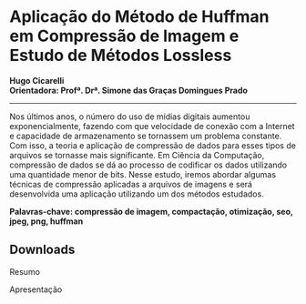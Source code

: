 # Aplicação do Método de Huffman em Compressão de Imagem e Estudo de Métodos Lossless

**Hugo Cicarelli**  
**Orientadora: Profª. Drª. Simone das Graças Domingues Prado**
***
Nos últimos anos, o número do uso de mídias digitais aumentou exponencialmente,
fazendo com que velocidade de conexão com a Internet e capacidade de armazenamento
se tornassem um problema constante. Com isso, a teoria e aplicação de compressão de
dados para esses tipos de arquivos se tornasse mais significante. Em Ciência da
Computação, compressão de dados se dá ao processo de codificar os dados utilizando
uma quantidade menor de bits. Nesse estudo, iremos abordar algumas técnicas de
compressão aplicadas a arquivos de imagens e será desenvolvida uma aplicação
utilizando um dos métodos estudados.  

**Palavras-chave: compressão de imagem, compactação, otimização, seo, jpeg, png, huffman**

## Downloads

<p><a :href="$withBase('/files/resumo_hugo.pdf')" download>Resumo</a></p>
<p><a :href="$withBase('/files/apresen_hugo.pdf')" download>Apresentação</a></p>
